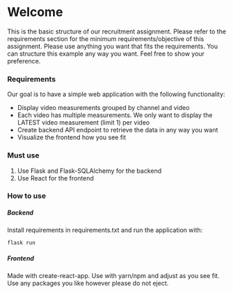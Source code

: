 # Welcome
This is the basic structure of our recruitment assignment. Please refer to the requirements section for the minimum requirements/objective of this assignment. Please use anything you want that fits the requirements. You can structure this example any way you want. Feel free to show your preference.

### Requirements
Our goal is to have a simple web application with the following functionality:

 - Display video measurements grouped by channel and video
 - Each video has multiple measurements. We only want to display the LATEST video measurement (limit 1) per video
 - Create backend API endpoint to retrieve the data in any way you want
 - Visualize the frontend how you see fit

### Must use
 1. Use Flask and Flask-SQLAlchemy for the backend
 2. Use React for the frontend

### How to use
##### Backend
Install requirements in requirements.txt and run the application with:

`flask run`
##### Frontend
Made with create-react-app. Use with yarn/npm and adjust as you see fit. Use any packages you like however please do not eject.
